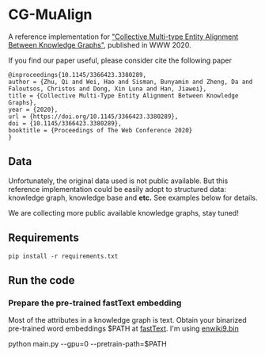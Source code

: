 # CG-MuAlign
A reference implementation for ["Collective Multi-type Entity Alignment Between Knowledge
Graphs"](https://gentlezhu.github.io/files/CollectiveLinkage.pdf), published in WWW 2020.

If you find our paper useful, please consider cite the following paper
```
@inproceedings{10.1145/3366423.3380289,
author = {Zhu, Qi and Wei, Hao and Sisman, Bunyamin and Zheng, Da and Faloutsos, Christos and Dong, Xin Luna and Han, Jiawei},
title = {Collective Multi-Type Entity Alignment Between Knowledge Graphs},
year = {2020},
url = {https://doi.org/10.1145/3366423.3380289},
doi = {10.1145/3366423.3380289},
booktitle = {Proceedings of The Web Conference 2020}
}
```
## Data
Unfortunately, the original data used is not public available. But this reference implementation could be easily adopt to structured data: knowledge graph, knowledge base and __etc.__ See examples below for details. 

We are collecting more public available knowledge graphs, stay tuned!

## Requirements
```
pip install -r requirements.txt
```

## Run the code

### Prepare the pre-trained fastText embedding
Most of the attributes in a knowledge graph is text. 
Obtain your binarized pre-trained word embeddings $PATH at [fastText](https://fasttext.cc/docs/en/english-vectors.html). I'm using [enwiki9.bin](https://fasttext.cc/docs/en/unsupervised-tutorial.html)

python main.py --gpu=0 --pretrain-path=$PATH

